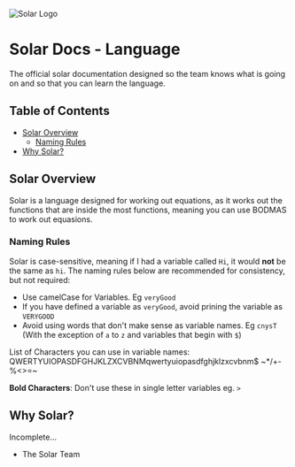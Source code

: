 ![Solar Logo](https://github.com/Solar-language/Solar/blob/master/media/solar-logo.png?raw=true)

# Solar Docs - Language

The official solar documentation designed so the team knows what is going on and so that you can learn the language.

## Table of Contents

- [Solar Overview](#solar-overview)
    - [Naming Rules](#naming-rules)
- [Why Solar?](#why-solar)

## Solar Overview

Solar is a language designed for working out equations, as it works out the functions that are inside the most functions, meaning you can use BODMAS to work out equasions.

### Naming Rules 

Solar is case-sensitive, meaning if I had a variable called `Hi`, it would **not** be the same as `hi`.
The naming rules below are recommended for consistency, but not required:

- Use camelCase for Variables. Eg `veryGood`
- If you have defined a variable as `veryGood`, avoid prining the variable as `VERYGOOD`
- Avoid using words that don't make sense as variable names. Eg `cnysT` (With the exception of `a` to `z` and variables that begin with `$`)

List of Characters you can use in variable names: QWERTYUIOPASDFGHJKLZXCVBNMqwertyuiopasdfghjklzxcvbnm$ ~&#42;&#47;&#43;&#45;&#37;&#60;&#62;&#61;~

__Bold Characters__: Don't use these in single letter variables eg. `>`

## Why Solar?

Incomplete...
- The Solar Team
